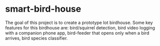 # smart-bird-house
The goal of this project is to create a prototype Iot birdhouse. Some key features for this birdhouse are:
bird/squirrel detection, bird video logging with a companion phone app, bird-feeder that opens only when a bird arrives, bird species classifier.

